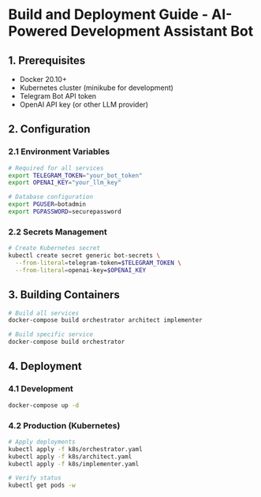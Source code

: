 # Build and Deployment Guide - AI-Powered Development Assistant Bot

## 1. Prerequisites
- Docker 20.10+
- Kubernetes cluster (minikube for development)
- Telegram Bot API token
- OpenAI API key (or other LLM provider)

## 2. Configuration
### 2.1 Environment Variables
```bash
# Required for all services
export TELEGRAM_TOKEN="your_bot_token"
export OPENAI_KEY="your_llm_key"

# Database configuration
export PGUSER=botadmin
export PGPASSWORD=securepassword
```

### 2.2 Secrets Management
```bash
# Create Kubernetes secret
kubectl create secret generic bot-secrets \
  --from-literal=telegram-token=$TELEGRAM_TOKEN \
  --from-literal=openai-key=$OPENAI_KEY
```

## 3. Building Containers
```bash
# Build all services
docker-compose build orchestrator architect implementer

# Build specific service
docker-compose build orchestrator
```

## 4. Deployment
### 4.1 Development
```bash
docker-compose up -d
```

### 4.2 Production (Kubernetes)
```bash
# Apply deployments
kubectl apply -f k8s/orchestrator.yaml
kubectl apply -f k8s/architect.yaml
kubectl apply -f k8s/implementer.yaml

# Verify status
kubectl get pods -w